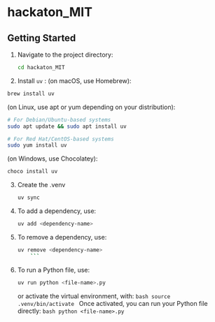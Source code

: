 # hackaton_MIT

## Getting Started

1. Navigate to the project directory:
    ```bash
    cd hackaton_MIT
    ```

2. Install `uv` : 
(on macOS, use Homebrew):
```bash
brew install uv
```

(on Linux, use apt or yum depending on your distribution):
```bash
# For Debian/Ubuntu-based systems
sudo apt update && sudo apt install uv

# For Red Hat/CentOS-based systems
sudo yum install uv
```

(on Windows, use Chocolatey):
```bash
choco install uv
```

3. Create the .venv
    ```bash
    uv sync
    ```

4. To add a dependency, use:
    ```bash
    uv add <dependency-name>
    ```

5. To remove a dependency, use:
    ```bash
    uv remove <dependency-name>
        ```

6. To run a Python file, use:
    ```bash
    uv run python <file-name>.py
    ```
    or  activate the virtual environment, with:
        ```bash
        source .venv/bin/activate
        ```
    Once activated, you can run your Python file directly:
        ```bash
        python <file-name>.py
        ```